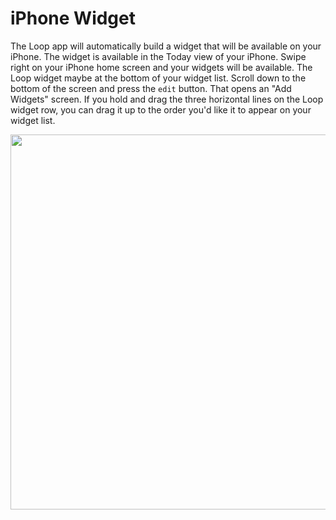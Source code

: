 # iPhone Widget

The Loop app will automatically build a widget that will be available on your iPhone.  The widget is available in the Today view of your iPhone.  Swipe right on your iPhone home screen and your widgets will be available.  The Loop widget maybe at the bottom of your widget list.  Scroll down to the bottom of the screen and press the `edit` button.  That opens an "Add Widgets" screen.  If you hold and drag the three horizontal lines on the Loop widget row, you can drag it up to the order you'd like it to appear on your widget list.

<p align="center">
<img src="../img/widget_bar.png" width="600">
</p>
